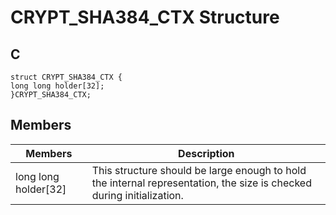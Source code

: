 # CRYPT_SHA384_CTX Structure 

## C

    struct CRYPT_SHA384_CTX {
    long long holder[32];
    }CRYPT_SHA384_CTX;

## Members 
|Members |Description |
|---|---|
|long long holder[32] |This structure should be large enough to hold the internal representation, the size is checked during initialization. |